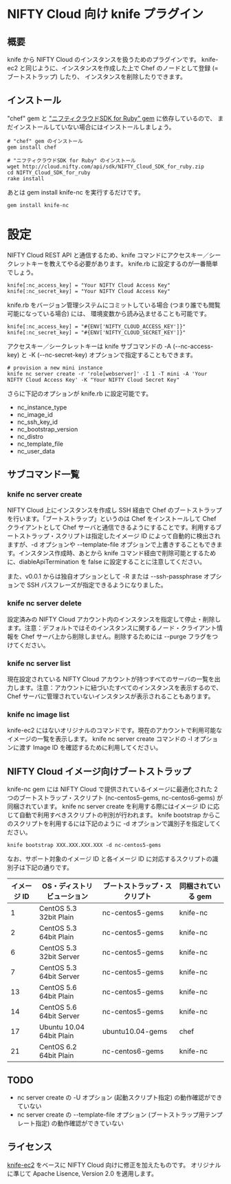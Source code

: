# NIFTY Cloud 向け knife プラグイン

## 概要

knife から NIFTY Cloud のインスタンスを扱うためのプラグインです。
knife-ec2 と同じように、インスタンスを作成した上で Chef のノードとして登録 (= ブートストラップ) したり、
インスタンスを削除したりできます。

## インストール

"chef" gem と ["ニフティクラウドSDK for Ruby" gem](http://cloud.nifty.com/api/sdk/) に依存しているので、
まだインストールしていない場合にはインストールしましょう。

	# "chef" gem のインストール
	gem install chef

	# "ニフティクラウドSDK for Ruby" のインストール
	wget http://cloud.nifty.com/api/sdk/NIFTY_Cloud_SDK_for_ruby.zip
	cd NIFTY_Cloud_SDK_for_ruby
	rake install

あとは gem install knife-nc を実行するだけです。

	gem install knife-nc

# 設定

NIFTY Cloud REST API と通信するため、knife コマンドにアクセスキー／シークレットキーを教えてやる必要があります。
knife.rb に設定するのが一番簡単でしょう。

	knife[:nc_access_key] = "Your NIFTY Cloud Access Key"
	knife[:nc_secret_key] = "Your NIFTY Cloud Access Key"

knife.rb をバージョン管理システムにコミットしている場合 (つまり誰でも閲覧可能になっている場合) には、
環境変数から読み込ませることも可能です。

	knife[:nc_access_key] = "#{ENV['NIFTY_CLOUD_ACCESS_KEY']}"
	knife[:nc_secret_key] = "#{ENV['NIFTY_CLOUD_SECRET_KEY']}"

アクセスキー／シークレットキーは knife サブコマンドの -A (--nc-access-key) と -K (--nc-secret-key) オプションで指定することもできます。

	# provision a new mini instance
	knife nc server create -r 'role[webserver]' -I 1 -T mini -A 'Your NIFTY Cloud Access Key' -K "Your NIFTY Cloud Secret Key"

さらに下記のオプションが knife.rb に設定可能です。

 * nc_instance_type
 * nc_image_id
 * nc_ssh_key_id
 * nc_bootstrap_version
 * nc_distro
 * nc_template_file
 * nc_user_data

## サブコマンド一覧

### knife nc server create

NIFTY Cloud 上にインスタンスを作成し SSH 経由で Chef のブートストラップを行います。「ブートストラップ」というのは Chef をインストールして Chef クライアントとして Chef サーバと通信できるようにすることです。利用するブートストラップ・スクリプトは指定したイメージ ID によって自動的に検出されますが、-d オプションや --template-file オプションで上書きすることもできます。インスタンス作成時、あとから knife コマンド経由で削除可能とするために、diableApiTermination を false に設定することに注意してください。

また、v0.0.1 からは独自オプションとして -R または --ssh-passphrase オプションで SSH パスフレーズが指定できるようになりました。

### knife nc server delete

設定済みの NIFTY Cloud アカウント内のインスタンスを指定して停止・削除します。注意：デフォルトではそのインスタンスに関するノード・クライアント情報を Chef サーバ上から削除しません。削除するためには --purge フラグをつけてください。

### knife nc server list

現在設定されている NIFTY Cloud アカウントが持つすべてのサーバの一覧を出力します。注意：アカウントに紐づいたすべてのインスタンスを表示するので、Chef サーバに管理されていないインスタンスが表示されることもあります。

### knife nc image list

knife-ec2 にはないオリジナルのコマンドです。現在のアカウントで利用可能なイメージの一覧を表示します。
knife nc server create コマンドの -I オプションに渡す Image ID を確認するために利用してください。

## NIFTY Cloud イメージ向けブートストラップ

knife-nc gem には NIFTY Cloud で提供されているイメージに最適化された 2 つのブートストラップ・スクリプト (nc-centos5-gems, nc-centos6-gems) が同梱されています。
knife nc server create を利用する際にはイメージ ID に応じて自動で利用すべきスクリプトの判別が行われます。
knife bootstrap からこのスクリプトを利用するには下記のように -d オプションで識別子を指定してください。

    knife bootstrap XXX.XXX.XXX.XXX -d nc-centos5-gems

なお、サポート対象のイメージ ID と各イメージ ID に対応するスクリプトの識別子は下記の通りです。

イメージ ID | OS・ディストリビューション | ブートストラップ・スクリプト | 同梱されている gem
------------|----------------------------|------------------------------|-------------------
1           | CentOS 5.3 32bit Plain     | nc-centos5-gems              | knife-nc
2           | CentOS 5.3 64bit Plain     | nc-centos5-gems              | knife-nc
6           | CentOS 5.3 32bit Server    | nc-centos5-gems              | knife-nc
7           | CentOS 5.3 64bit Server    | nc-centos5-gems              | knife-nc
13          | CentOS 5.6 64bit Plain     | nc-centos5-gems              | knife-nc
14          | CentOS 5.6 64bit Server    | nc-centos5-gems              | knife-nc
17          | Ubuntu 10.04 64bit Plain   | ubuntu10.04-gems             | chef
21          | CentOS 6.2 64bit Plain     | nc-centos6-gems              | knife-nc

## TODO

 * nc server create の -U オプション (起動スクリプト指定) の動作確認ができていない
 * nc server create の --template-file オプション (ブートストラップ用テンプレート指定) の動作確認ができていない

## ライセンス

[knife-ec2](https://github.com/opscode/knife-ec2) をベースに NIFTY Cloud 向けに修正を加えたものです。
オリジナルに準じて Apache Lisence, Version 2.0 を適用します。
